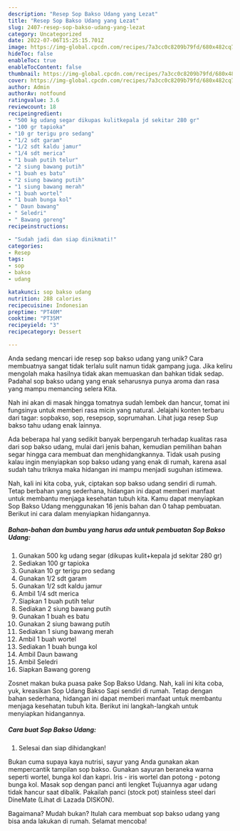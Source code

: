 ```yaml
---
description: "Resep Sop Bakso Udang yang Lezat"
title: "Resep Sop Bakso Udang yang Lezat"
slug: 2407-resep-sop-bakso-udang-yang-lezat
category: Uncategorized
date: 2022-07-06T15:25:15.701Z
image: https://img-global.cpcdn.com/recipes/7a3cc0c8209b79fd/680x482cq70/sop-bakso-udang-foto-resep-utama.jpg
hideToc: false
enableToc: true
enableTocContent: false
thumbnail: https://img-global.cpcdn.com/recipes/7a3cc0c8209b79fd/680x482cq70/sop-bakso-udang-foto-resep-utama.jpg
cover: https://img-global.cpcdn.com/recipes/7a3cc0c8209b79fd/680x482cq70/sop-bakso-udang-foto-resep-utama.jpg
author: Admin
authorAv: notfound
ratingvalue: 3.6
reviewcount: 18
recipeingredient:
- "500 kg udang segar dikupas kulitkepala jd sekitar 280 gr"
- "100 gr tapioka"
- "10 gr terigu pro sedang"
- "1/2 sdt garam"
- "1/2 sdt kaldu jamur"
- "1/4 sdt merica"
- "1 buah putih telur"
- "2 siung bawang putih"
- "1 buah es batu"
- "2 siung bawang putih"
- "1 siung bawang merah"
- "1 buah wortel"
- "1 buah bunga kol"
- " Daun bawang"
- " Seledri"
- " Bawang goreng"
recipeinstructions:

- "Sudah jadi dan siap dinikmati!"
categories:
- Resep
tags:
- sop
- bakso
- udang

katakunci: sop bakso udang 
nutrition: 288 calories
recipecuisine: Indonesian
preptime: "PT40M"
cooktime: "PT35M"
recipeyield: "3"
recipecategory: Dessert

---
```





Anda sedang mencari ide resep sop bakso udang yang unik? Cara membuatnya sangat tidak terlalu sulit namun tidak gampang juga. Jika keliru mengolah maka hasilnya tidak akan memuaskan dan bahkan tidak sedap. Padahal sop bakso udang yang enak seharusnya punya aroma dan rasa yang mampu memancing selera Kita.





Nah ini akan di masak hingga tomatnya sudah lembek dan hancur, tomat ini fungsinya untuk memberi rasa micin yang natural. Jelajahi konten terbaru dari tagar: sopbakso, sop, resepsop, soprumahan. Lihat juga resep Sup bakso tahu udang enak lainnya.

Ada beberapa hal yang sedikit banyak berpengaruh terhadap kualitas rasa dari sop bakso udang, mulai dari jenis bahan, kemudian pemilihan bahan segar hingga cara membuat dan menghidangkannya. Tidak usah pusing kalau ingin menyiapkan sop bakso udang yang enak di rumah, karena asal sudah tahu triknya maka hidangan ini mampu menjadi suguhan istimewa.






Nah, kali ini kita coba, yuk, ciptakan sop bakso udang sendiri di rumah. Tetap berbahan yang sederhana, hidangan ini dapat memberi manfaat untuk membantu menjaga kesehatan tubuh kita. Kamu dapat menyiapkan Sop Bakso Udang menggunakan 16 jenis bahan dan 0 tahap pembuatan. Berikut ini cara dalam menyiapkan hidangannya.

<!--inarticleads1-->

##### Bahan-bahan dan bumbu yang harus ada untuk pembuatan Sop Bakso Udang:

1. Gunakan 500 kg udang segar (dikupas kulit+kepala jd sekitar 280 gr)
1. Sediakan 100 gr tapioka
1. Gunakan 10 gr terigu pro sedang
1. Gunakan 1/2 sdt garam
1. Gunakan 1/2 sdt kaldu jamur
1. Ambil 1/4 sdt merica
1. Siapkan 1 buah putih telur
1. Sediakan 2 siung bawang putih
1. Gunakan 1 buah es batu
1. Gunakan 2 siung bawang putih
1. Sediakan 1 siung bawang merah
1. Ambil 1 buah wortel
1. Sediakan 1 buah bunga kol
1. Ambil  Daun bawang
1. Ambil  Seledri
1. Siapkan  Bawang goreng


Zosnet makan buka puasa pake Sop Bakso Udang. Nah, kali ini kita coba, yuk, kreasikan Sop Udang Bakso Sapi sendiri di rumah. Tetap dengan bahan sederhana, hidangan ini dapat memberi manfaat untuk membantu menjaga kesehatan tubuh kita. Berikut ini langkah-langkah untuk menyiapkan hidangannya. 

<!--inarticleads2-->

##### Cara buat Sop Bakso Udang:


1. Selesai dan siap dihidangkan!

Bukan cuma supaya kaya nutrisi, sayur yang Anda gunakan akan mempercantik tampilan sop bakso. Gunakan sayuran beraneka warna seperti wortel, bunga kol dan kapri. Iris - iris wortel dan potong - potong bunga kol. Masak sop dengan panci anti lengket Tujuannya agar udang tidak hancur saat dibalik. Pakailah panci (stock pot) stainless steel dari DineMate (Lihat di Lazada DISKON). 

Bagaimana? Mudah bukan? Itulah cara membuat sop bakso udang yang bisa anda lakukan di rumah. Selamat mencoba!
